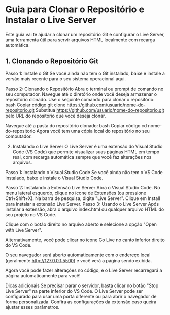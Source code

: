 # Guia para Clonar o Repositório e Instalar o Live Server
Este guia vai te ajudar a clonar um repositório Git e configurar o Live Server, uma ferramenta útil para servir arquivos HTML localmente com recarga automática.

## 1. Clonando o Repositório Git
Passo 1: Instale o Git
Se você ainda não tem o Git instalado, baixe e instale a versão mais recente para o seu sistema operacional aqui.

Passo 2: Clonando o Repositório
Abra o terminal ou prompt de comando no seu computador.
Navegue até o diretório onde você deseja armazenar o repositório clonado.
Use o seguinte comando para clonar o repositório:
bash
Copiar código
git clone https://github.com/usuario/nome-do-repositorio.git
Substitua https://github.com/usuario/nome-do-repositorio.git pelo URL do repositório que você deseja clonar.

Navegue até a pasta do repositório clonado:
bash
Copiar código
cd nome-do-repositorio
Agora você tem uma cópia local do repositório no seu computador.

2. Instalando o Live Server
O Live Server é uma extensão do Visual Studio Code (VS Code) que permite visualizar suas páginas HTML em tempo real, com recarga automática sempre que você faz alterações nos arquivos.

Passo 1: Instalando o Visual Studio Code
Se você ainda não tem o VS Code instalado, baixe e instale o Visual Studio Code.

Passo 2: Instalando a Extensão Live Server
Abra o Visual Studio Code.
No menu lateral esquerdo, clique no ícone de Extensões (ou pressione Ctrl+Shift+X).
Na barra de pesquisa, digite "Live Server".
Clique em Install para instalar a extensão Live Server.
Passo 3: Usando o Live Server
Após instalar a extensão, abra o arquivo index.html ou qualquer arquivo HTML do seu projeto no VS Code.

Clique com o botão direito no arquivo aberto e selecione a opção "Open with Live Server".

Alternativamente, você pode clicar no ícone Go Live no canto inferior direito do VS Code.

O seu navegador será aberto automaticamente com o endereço local (geralmente http://127.0.0.1:5500) e você verá a página sendo exibida.

Agora você pode fazer alterações no código, e o Live Server recarregará a página automaticamente para você!

Dicas adicionais
Se precisar parar o servidor, basta clicar no botão "Stop Live Server" na parte inferior do VS Code.
O Live Server pode ser configurado para usar uma porta diferente ou para abrir o navegador de forma personalizada. Confira as configurações da extensão caso queira ajustar esses parâmetros.
